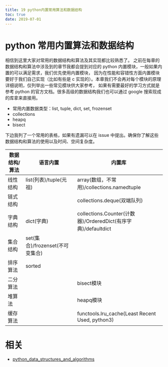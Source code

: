```yaml
---
title: 19 python内置常用算法和数据结构
toc: true
date: 2019-07-01
---
```

# python 常用内置算法和数据结构

相信到这里大家对常用的数据结构和算法及其实现都比较熟悉了。
之前在每章的数据结构和算法中涉及到的章节我都会提到对应的 python 内置模块，一般如果内置的可以满足需求，我们优先使用内置模块，
因为在性能和容错性方面内置模块要好于我们自己实现（比如有些是 c 实现的）。本章我们不会再对每个模块的原理详细说明，仅列举出一些常见模块供大家参考，
如果有需要最好的学习方式就是参考 python 的官方文档。很多高级的数据结构我们也可以通过 google 搜索现成的库拿来直接用。

- 常用内置数据类型：list, tuple, dict, set, frozenset
- collections
- heapq
- bisect

下边我列了一个常用的表格，如果有遗漏可以在 issue 中提出。确保你了解这些数据结构和算法的使用以及时间、空间复杂度。

|  数据结构/算法 | 语言内置                        | 内置库                                                        |
|----------------|---------------------------------|---------------------------------------------------------------|
| 线性结构       | list(列表)/tuple(元祖)          | array(数组，不常用)/collections.namedtuple                    |
| 链式结构       |                                 | collections.deque(双端队列)                                   |
| 字典结构       | dict(字典)                      | collections.Counter(计数器)/OrderedDict(有序字典)/defaultdict |
| 集合结构       | set(集合)/frozenset(不可变集合) |                                                               |
| 排序算法       | sorted                          |                                                               |
| 二分算法       |                                 | bisect模块                                                    |
| 堆算法         |                                 | heapq模块                                                     |
| 缓存算法       |                                 | functools.lru_cache(Least Recent Used, python3)               |




# 相关

- [python_data_structures_and_algorithms](https://github.com/PegasusWang/python_data_structures_and_algorithms)
